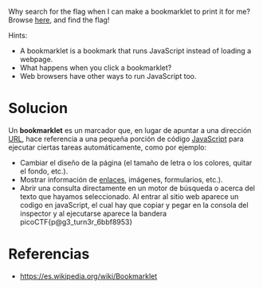 Why search for the flag when I can make a bookmarklet to print it for me? Browse [here](http://titan.picoctf.net:55833/), and find the flag!

Hints:
- A bookmarklet is a bookmark that runs JavaScript instead of loading a webpage.
- What happens when you click a bookmarklet?
- Web browsers have other ways to run JavaScript too.
# Solucion
Un **bookmarklet** es un marcador que, en lugar de apuntar a una dirección [URL](https://es.wikipedia.org/wiki/URL "URL"), hace referencia a una pequeña porción de código [JavaScript](https://es.wikipedia.org/wiki/JavaScript "JavaScript") para ejecutar ciertas tareas automáticamente, como por ejemplo:

- Cambiar el diseño de la página (el tamaño de letra o los colores, quitar el fondo, etc.).
- Mostrar información de [enlaces](https://es.wikipedia.org/wiki/Hiperenlace "Hiperenlace"), imágenes, formularios, etc.).
- Abrir una consulta directamente en un motor de búsqueda o acerca del texto que hayamos seleccionado.
Al entrar al sitio web aparece un codigo en javaScript, el cual hay que copiar y pegar en la consola del inspector y al ejecutarse aparece la bandera
picoCTF{p@g3_turn3r_6bbf8953}
# Referencias
- https://es.wikipedia.org/wiki/Bookmarklet